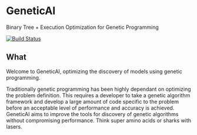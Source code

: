 GeneticAI
==================

Binary Tree + Execution Optimization for Genetic Programming

[![Build Status](https://travis-ci.org/NKYB/GeneticAI.png?branch=master)](https://travis-ci.org/NKYB/GeneticAI)

## What

Welcome to GeneticAI, optimizing the discovery of models using genetic programming.

Traditionally genetic programming has been highly dependant on optimizing the problem definition.
This requires a developer to take a genetic algorithm framework and develop a large amount of code
specific to the problem before an acceptable level of performance and accuracy is achieved. 
GeneticAI aims to improve the tools for discovery of genetic algorithms without compromising 
performance. Think super amino acids or sharks with lasers.